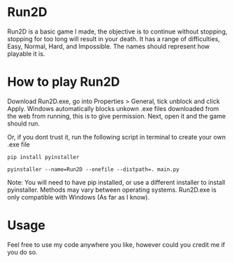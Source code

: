 # Run2D
Run2D is a basic game I made, the objective is to continue without stopping, stopping for too long will result in your death.
It has a range of difficulties, Easy, Normal, Hard, and Impossible. The names should represent how playable it is.

# How to play Run2D
Download Run2D.exe, go into Properties > General, tick unblock and click Apply.
Windows automatically blocks unkown .exe files downloaded from the web from running, this is to give permission.
Next, open it and the game should run.

Or, if you dont trust it, run the following script in terminal to create your own .exe file

``
pip install pyinstaller
``

``
pyinstaller --name=Run2D --onefile --distpath=. main.py
``

Note: You will need to have pip installed, or use a different installer to install pyinstaller. Methods may vary between operating systems. Run2D.exe is only compatible with Windows (As far as I know).

# Usage
Feel free to use my code anywhere you like, however could you credit me if you do so.

